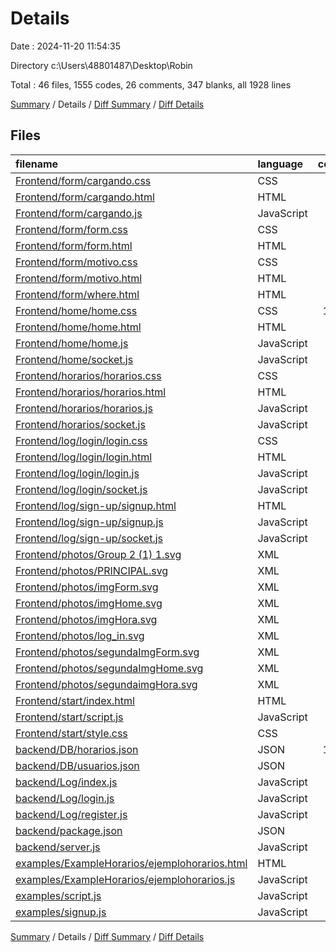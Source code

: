 # Details

Date : 2024-11-20 11:54:35

Directory c:\\Users\\48801487\\Desktop\\Robin

Total : 46 files,  1555 codes, 26 comments, 347 blanks, all 1928 lines

[Summary](results.md) / Details / [Diff Summary](diff.md) / [Diff Details](diff-details.md)

## Files
| filename | language | code | comment | blank | total |
| :--- | :--- | ---: | ---: | ---: | ---: |
| [Frontend/form/cargando.css](/Frontend/form/cargando.css) | CSS | 72 | 0 | 17 | 89 |
| [Frontend/form/cargando.html](/Frontend/form/cargando.html) | HTML | 27 | 0 | 3 | 30 |
| [Frontend/form/cargando.js](/Frontend/form/cargando.js) | JavaScript | 5 | 0 | 3 | 8 |
| [Frontend/form/form.css](/Frontend/form/form.css) | CSS | 67 | 0 | 16 | 83 |
| [Frontend/form/form.html](/Frontend/form/form.html) | HTML | 33 | 0 | 1 | 34 |
| [Frontend/form/motivo.css](/Frontend/form/motivo.css) | CSS | 61 | 0 | 10 | 71 |
| [Frontend/form/motivo.html](/Frontend/form/motivo.html) | HTML | 28 | 0 | 1 | 29 |
| [Frontend/form/where.html](/Frontend/form/where.html) | HTML | 32 | 0 | 1 | 33 |
| [Frontend/home/home.css](/Frontend/home/home.css) | CSS | 102 | 0 | 18 | 120 |
| [Frontend/home/home.html](/Frontend/home/home.html) | HTML | 35 | 0 | 3 | 38 |
| [Frontend/home/home.js](/Frontend/home/home.js) | JavaScript | 29 | 0 | 10 | 39 |
| [Frontend/home/socket.js](/Frontend/home/socket.js) | JavaScript | 15 | 0 | 4 | 19 |
| [Frontend/horarios/horarios.css](/Frontend/horarios/horarios.css) | CSS | 79 | 0 | 18 | 97 |
| [Frontend/horarios/horarios.html](/Frontend/horarios/horarios.html) | HTML | 33 | 0 | 6 | 39 |
| [Frontend/horarios/horarios.js](/Frontend/horarios/horarios.js) | JavaScript | 12 | 0 | 7 | 19 |
| [Frontend/horarios/socket.js](/Frontend/horarios/socket.js) | JavaScript | 15 | 0 | 4 | 19 |
| [Frontend/log/login/login.css](/Frontend/log/login/login.css) | CSS | 88 | 0 | 23 | 111 |
| [Frontend/log/login/login.html](/Frontend/log/login/login.html) | HTML | 32 | 2 | 2 | 36 |
| [Frontend/log/login/login.js](/Frontend/log/login/login.js) | JavaScript | 18 | 0 | 4 | 22 |
| [Frontend/log/login/socket.js](/Frontend/log/login/socket.js) | JavaScript | 15 | 0 | 4 | 19 |
| [Frontend/log/sign-up/signup.html](/Frontend/log/sign-up/signup.html) | HTML | 31 | 0 | 2 | 33 |
| [Frontend/log/sign-up/signup.js](/Frontend/log/sign-up/signup.js) | JavaScript | 15 | 13 | 5 | 33 |
| [Frontend/log/sign-up/socket.js](/Frontend/log/sign-up/socket.js) | JavaScript | 15 | 0 | 4 | 19 |
| [Frontend/photos/Group 2 (1) 1.svg](/Frontend/photos/Group%202%20(1)%201.svg) | XML | 9 | 0 | 1 | 10 |
| [Frontend/photos/PRINCIPAL.svg](/Frontend/photos/PRINCIPAL.svg) | XML | 90 | 0 | 1 | 91 |
| [Frontend/photos/imgForm.svg](/Frontend/photos/imgForm.svg) | XML | 3 | 0 | 1 | 4 |
| [Frontend/photos/imgHome.svg](/Frontend/photos/imgHome.svg) | XML | 3 | 0 | 1 | 4 |
| [Frontend/photos/imgHora.svg](/Frontend/photos/imgHora.svg) | XML | 3 | 0 | 1 | 4 |
| [Frontend/photos/log_in.svg](/Frontend/photos/log_in.svg) | XML | 9 | 0 | 1 | 10 |
| [Frontend/photos/segundaImgForm.svg](/Frontend/photos/segundaImgForm.svg) | XML | 3 | 0 | 1 | 4 |
| [Frontend/photos/segundaImgHome.svg](/Frontend/photos/segundaImgHome.svg) | XML | 3 | 0 | 1 | 4 |
| [Frontend/photos/segundaimgHora.svg](/Frontend/photos/segundaimgHora.svg) | XML | 3 | 0 | 1 | 4 |
| [Frontend/start/index.html](/Frontend/start/index.html) | HTML | 32 | 0 | 3 | 35 |
| [Frontend/start/script.js](/Frontend/start/script.js) | JavaScript | 24 | 5 | 21 | 50 |
| [Frontend/start/style.css](/Frontend/start/style.css) | CSS | 87 | 0 | 23 | 110 |
| [backend/DB/horarios.json](/backend/DB/horarios.json) | JSON | 149 | 0 | 38 | 187 |
| [backend/DB/usuarios.json](/backend/DB/usuarios.json) | JSON | 7 | 0 | 0 | 7 |
| [backend/Log/index.js](/backend/Log/index.js) | JavaScript | 70 | 4 | 36 | 110 |
| [backend/Log/login.js](/backend/Log/login.js) | JavaScript | 34 | 0 | 12 | 46 |
| [backend/Log/register.js](/backend/Log/register.js) | JavaScript | 39 | 0 | 11 | 50 |
| [backend/package.json](/backend/package.json) | JSON | 23 | 0 | 1 | 24 |
| [backend/server.js](/backend/server.js) | JavaScript | 19 | 0 | 6 | 25 |
| [examples/ExampleHorarios/ejemplohorarios.html](/examples/ExampleHorarios/ejemplohorarios.html) | HTML | 15 | 1 | 3 | 19 |
| [examples/ExampleHorarios/ejemplohorarios.js](/examples/ExampleHorarios/ejemplohorarios.js) | JavaScript | 44 | 0 | 8 | 52 |
| [examples/script.js](/examples/script.js) | JavaScript | 7 | 1 | 3 | 11 |
| [examples/signup.js](/examples/signup.js) | JavaScript | 20 | 0 | 7 | 27 |

[Summary](results.md) / Details / [Diff Summary](diff.md) / [Diff Details](diff-details.md)